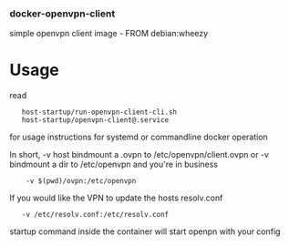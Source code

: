 ### docker-openvpn-client
simple openvpn client image - FROM debian:wheezy

# Usage

read 
```
   host-startup/run-openvpn-client-cli.sh
   host-startup/openvpn-client@.service
```


for usage instructions for systemd or commandline docker operation

In short, -v host bindmount a .ovpn to /etc/openvpn/client.ovpn 
or -v bindmount a dir to /etc/openvpn
and you're in business

```
    -v $(pwd)/ovpn:/etc/openvpn
```

If you would like the VPN to update the hosts resolv.conf
```
   -v /etc/resolv.conf:/etc/resolv.conf
```
startup command inside the container will start openpn with your config

